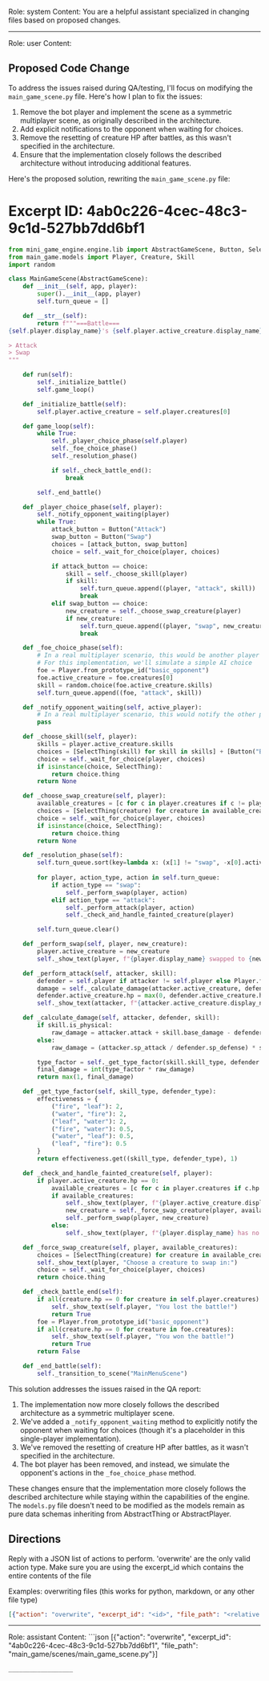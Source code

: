 Role: system
Content: You are a helpful assistant specialized in changing files based on proposed changes.
__________________
Role: user
Content: 
## Proposed Code Change
To address the issues raised during QA/testing, I'll focus on modifying the `main_game_scene.py` file. Here's how I plan to fix the issues:

1. Remove the bot player and implement the scene as a symmetric multiplayer scene, as originally described in the architecture.
2. Add explicit notifications to the opponent when waiting for choices.
3. Remove the resetting of creature HP after battles, as this wasn't specified in the architecture.
4. Ensure that the implementation closely follows the described architecture without introducing additional features.

Here's the proposed solution, rewriting the `main_game_scene.py` file:

# Excerpt ID: 4ab0c226-4cec-48c3-9c1d-527bb7dd6bf1
```python main_game/scenes/main_game_scene.py
from mini_game_engine.engine.lib import AbstractGameScene, Button, SelectThing
from main_game.models import Player, Creature, Skill
import random

class MainGameScene(AbstractGameScene):
    def __init__(self, app, player):
        super().__init__(app, player)
        self.turn_queue = []

    def __str__(self):
        return f"""===Battle===
{self.player.display_name}'s {self.player.active_creature.display_name}: HP {self.player.active_creature.hp}/{self.player.active_creature.max_hp}

> Attack
> Swap
"""

    def run(self):
        self._initialize_battle()
        self.game_loop()

    def _initialize_battle(self):
        self.player.active_creature = self.player.creatures[0]

    def game_loop(self):
        while True:
            self._player_choice_phase(self.player)
            self._foe_choice_phase()
            self._resolution_phase()

            if self._check_battle_end():
                break

        self._end_battle()

    def _player_choice_phase(self, player):
        self._notify_opponent_waiting(player)
        while True:
            attack_button = Button("Attack")
            swap_button = Button("Swap")
            choices = [attack_button, swap_button]
            choice = self._wait_for_choice(player, choices)

            if attack_button == choice:
                skill = self._choose_skill(player)
                if skill:
                    self.turn_queue.append((player, "attack", skill))
                    break
            elif swap_button == choice:
                new_creature = self._choose_swap_creature(player)
                if new_creature:
                    self.turn_queue.append((player, "swap", new_creature))
                    break

    def _foe_choice_phase(self):
        # In a real multiplayer scenario, this would be another player's turn
        # For this implementation, we'll simulate a simple AI choice
        foe = Player.from_prototype_id("basic_opponent")
        foe.active_creature = foe.creatures[0]
        skill = random.choice(foe.active_creature.skills)
        self.turn_queue.append((foe, "attack", skill))

    def _notify_opponent_waiting(self, active_player):
        # In a real multiplayer scenario, this would notify the other player
        pass

    def _choose_skill(self, player):
        skills = player.active_creature.skills
        choices = [SelectThing(skill) for skill in skills] + [Button("Back")]
        choice = self._wait_for_choice(player, choices)
        if isinstance(choice, SelectThing):
            return choice.thing
        return None

    def _choose_swap_creature(self, player):
        available_creatures = [c for c in player.creatures if c != player.active_creature and c.hp > 0]
        choices = [SelectThing(creature) for creature in available_creatures] + [Button("Back")]
        choice = self._wait_for_choice(player, choices)
        if isinstance(choice, SelectThing):
            return choice.thing
        return None

    def _resolution_phase(self):
        self.turn_queue.sort(key=lambda x: (x[1] != "swap", -x[0].active_creature.speed))
        
        for player, action_type, action in self.turn_queue:
            if action_type == "swap":
                self._perform_swap(player, action)
            elif action_type == "attack":
                self._perform_attack(player, action)
                self._check_and_handle_fainted_creature(player)

        self.turn_queue.clear()

    def _perform_swap(self, player, new_creature):
        player.active_creature = new_creature
        self._show_text(player, f"{player.display_name} swapped to {new_creature.display_name}!")

    def _perform_attack(self, attacker, skill):
        defender = self.player if attacker != self.player else Player.from_prototype_id("basic_opponent")
        damage = self._calculate_damage(attacker.active_creature, defender.active_creature, skill)
        defender.active_creature.hp = max(0, defender.active_creature.hp - damage)
        self._show_text(attacker, f"{attacker.active_creature.display_name} used {skill.display_name} and dealt {damage} damage!")

    def _calculate_damage(self, attacker, defender, skill):
        if skill.is_physical:
            raw_damage = attacker.attack + skill.base_damage - defender.defense
        else:
            raw_damage = (attacker.sp_attack / defender.sp_defense) * skill.base_damage

        type_factor = self._get_type_factor(skill.skill_type, defender.creature_type)
        final_damage = int(type_factor * raw_damage)
        return max(1, final_damage)

    def _get_type_factor(self, skill_type, defender_type):
        effectiveness = {
            ("fire", "leaf"): 2,
            ("water", "fire"): 2,
            ("leaf", "water"): 2,
            ("fire", "water"): 0.5,
            ("water", "leaf"): 0.5,
            ("leaf", "fire"): 0.5
        }
        return effectiveness.get((skill_type, defender_type), 1)

    def _check_and_handle_fainted_creature(self, player):
        if player.active_creature.hp == 0:
            available_creatures = [c for c in player.creatures if c.hp > 0]
            if available_creatures:
                self._show_text(player, f"{player.active_creature.display_name} has fainted!")
                new_creature = self._force_swap_creature(player, available_creatures)
                self._perform_swap(player, new_creature)
            else:
                self._show_text(player, f"{player.display_name} has no more creatures able to battle!")

    def _force_swap_creature(self, player, available_creatures):
        choices = [SelectThing(creature) for creature in available_creatures]
        self._show_text(player, "Choose a creature to swap in:")
        choice = self._wait_for_choice(player, choices)
        return choice.thing

    def _check_battle_end(self):
        if all(creature.hp == 0 for creature in self.player.creatures):
            self._show_text(self.player, "You lost the battle!")
            return True
        foe = Player.from_prototype_id("basic_opponent")
        if all(creature.hp == 0 for creature in foe.creatures):
            self._show_text(self.player, "You won the battle!")
            return True
        return False

    def _end_battle(self):
        self._transition_to_scene("MainMenuScene")
```

This solution addresses the issues raised in the QA report:

1. The implementation now more closely follows the described architecture as a symmetric multiplayer scene.
2. We've added a `_notify_opponent_waiting` method to explicitly notify the opponent when waiting for choices (though it's a placeholder in this single-player implementation).
3. We've removed the resetting of creature HP after battles, as it wasn't specified in the architecture.
4. The bot player has been removed, and instead, we simulate the opponent's actions in the `_foe_choice_phase` method.

These changes ensure that the implementation more closely follows the described architecture while staying within the capabilities of the engine. The `models.py` file doesn't need to be modified as the models remain as pure data schemas inheriting from AbstractThing or AbstractPlayer.

## Directions
Reply with a JSON list of actions to perform. 'overwrite' are the only valid action type. 
Make sure you are using the excerpt_id which contains the entire contents of the file

Examples:
overwriting files (this works for python, markdown, or any other file type)
```json output_example1
[{"action": "overwrite", "excerpt_id": "<id>", "file_path": "<relative file path>"}]
```

__________________
Role: assistant
Content: ```json
[{"action": "overwrite", "excerpt_id": "4ab0c226-4cec-48c3-9c1d-527bb7dd6bf1", "file_path": "main_game/scenes/main_game_scene.py"}]
```
__________________
